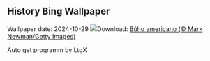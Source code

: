 ## History Bing Wallpaper
Wallpaper date: 2024-10-29
![](https://www.bing.com/th?id=OHR.GreatOwl_ES-ES3211989343_UHD.jpg&w=1000)Download: [Búho americano (© Mark Newman/Getty Images)](https://www.bing.com/th?id=OHR.GreatOwl_ES-ES3211989343_UHD.jpg)

Auto get programm by LtgX
